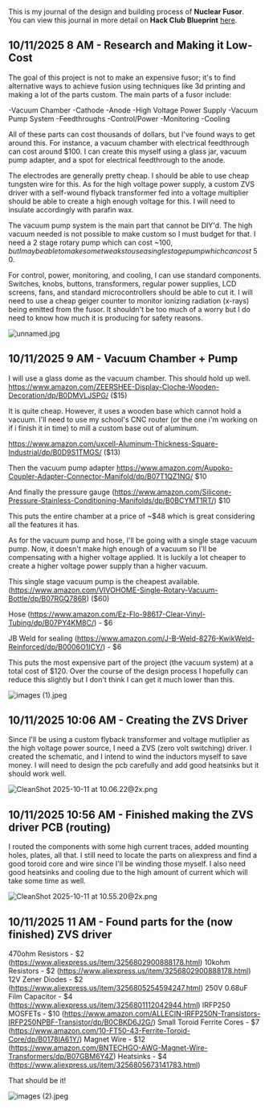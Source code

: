 <!--
  ===================    !!READ THIS NOTICE!!   ====================
  DO NOT edit this file manually. Your changes WILL BE OVERWRITTEN!
  This journal is auto generated and updated by Hack Club Blueprint.
  To edit this file, please edit your journal entries on Blueprint.
  ==================================================================
-->

This is my journal of the design and building process of **Nuclear Fusor**.  
You can view this journal in more detail on **Hack Club Blueprint** [here](https://blueprint.hackclub.com/projects/415).


## 10/11/2025 8 AM - Research and Making it Low-Cost  

The goal of this project is not to make an expensive fusor; it's to find alternative ways to achieve fusion using techniques like 3d printing and making a lot of the parts custom. The main parts of a fusor include:

-Vacuum Chamber
-Cathode
-Anode
-High Voltage Power Supply
-Vacuum Pump System
-Feedthroughs
-Control/Power
-Monitoring
-Cooling

All of these parts can cost thousands of dollars, but I've found ways to get around this.
For instance, a vacuum chamber with electrical feedthrough can cost around $100. I can create this myself using a glass jar, vacuum pump adapter, and a spot for electrical feedthrough to the anode.

The electrodes are generally pretty cheap. I should be able to use cheap tungsten wire for this. As for the high voltage power supply, a custom ZVS driver with a self-wound flyback transformer fed into a voltage multiplier should be able to create a high enough voltage for this. I will need to insulate accordingly with parafin wax.

The vacuum pump system is the main part that cannot be DIY'd. The high vacuum needed is not possible to make custom so I must budget for that. I need a 2 stage rotary pump which can cost ~$100, but I may be able to make some tweaks to use a single stage pump which can cost ~$50.

For control, power, monitoring, and cooling, I can use standard components. Switches, knobs, buttons, transformers, regular power supplies, LCD screens, fans, and standard microcontrollers should be able to cut it. I will need to use a cheap geiger counter to monitor ionizing radiation (x-rays) being emitted from the fusor. It shouldn't be too much of a worry but I do need to know how much it is producing for safety reasons. 

![unnamed.jpg](https://blueprint.hackclub.com/user-attachments/blobs/proxy/eyJfcmFpbHMiOnsiZGF0YSI6MTYyMSwicHVyIjoiYmxvYl9pZCJ9fQ==--28c57b5cf0f6b9e5dc5179770009739f5a055a04/unnamed.jpg)


  

## 10/11/2025 9 AM - Vacuum Chamber + Pump  

I will use a glass dome as the vacuum chamber. This should hold up well.
https://www.amazon.com/ZEERSHEE-Display-Cloche-Wooden-Decoration/dp/B0DMVLJSPG/ ($15)

It is quite cheap. However, it uses a wooden base which cannot hold a vacuum. I'll need to use my school's CNC router (or the one i'm working on if i finish it in time) to mill a custom base out of aluminum. 

https://www.amazon.com/uxcell-Aluminum-Thickness-Square-Industrial/dp/B0D9S1TMGS/ ($13)

Then the vacuum pump adapter https://www.amazon.com/Aupoko-Coupler-Adapter-Connector-Manifold/dp/B07T1QZ1NG/ $10

And finally the pressure gauge (https://www.amazon.com/Silicone-Pressure-Stainless-Conditioning-Manifolds/dp/B0BCYMT1RT/) $10

This puts the entire chamber at a price of ~$48 which is great considering all the features it has.

As for the vacuum pump and hose, I'll be going with a single stage vacuum pump. Now, it doesn't make high enough of a vacuum so I'll be compensating with a higher voltage applied. It is luckily a lot cheaper to create a higher voltage power supply than a higher vacuum.

This single stage vacuum pump is the cheapest available. (https://www.amazon.com/VIVOHOME-Single-Rotary-Vacuum-Bottle/dp/B07RGQ786R) ($60)

Hose (https://www.amazon.com/Ez-Flo-98617-Clear-Vinyl-Tubing/dp/B07PY4KM8C/) - $6

JB Weld for sealing (https://www.amazon.com/J-B-Weld-8276-KwikWeld-Reinforced/dp/B0006O1ICY/) - $6

This puts the most expensive part of the project (the vacuum system) at a total cost of $120. Over the course of the design process I hopefully can reduce this slightly but I don't think I can get it much lower than this.

![images (1).jpeg](https://blueprint.hackclub.com/user-attachments/blobs/proxy/eyJfcmFpbHMiOnsiZGF0YSI6MTYzOCwicHVyIjoiYmxvYl9pZCJ9fQ==--ee66d72695e90e6de1a46604ea5847c1b8d4ebd4/images%20(1).jpeg)
  

## 10/11/2025 10:06 AM - Creating the ZVS Driver  

Since I'll be using a custom flyback transformer and voltage mutliplier as the high voltage power source, I need a ZVS (zero volt switching) driver. I created the schematic, and I intend to wind the inductors myself to save money. I will need to design the pcb carefully and add good heatsinks but it should work well.

![CleanShot 2025-10-11 at 10.06.22@2x.png](https://blueprint.hackclub.com/user-attachments/blobs/proxy/eyJfcmFpbHMiOnsiZGF0YSI6MTY0MiwicHVyIjoiYmxvYl9pZCJ9fQ==--e3b1c37142b020712ccd8185b1913985f8d47614/CleanShot%202025-10-11%20at%2010.06.22%402x.png)
  

## 10/11/2025 10:56 AM - Finished making the ZVS driver PCB (routing)  

I routed the components with some high current traces, added mounting holes, plates, all that. I still need to locate the parts on aliexpress and find a good toroid core and wire since I'll be winding those myself. I also need good heatsinks and cooling due to the high amount of current which will take some time as well.

![CleanShot 2025-10-11 at 10.55.20@2x.png](https://blueprint.hackclub.com/user-attachments/blobs/proxy/eyJfcmFpbHMiOnsiZGF0YSI6MTY0NywicHVyIjoiYmxvYl9pZCJ9fQ==--b1a2d48fc23adb3837a9d058a033c747b13e5f66/CleanShot%202025-10-11%20at%2010.55.20%402x.png)
  

## 10/11/2025 11 AM - Found parts for the (now finished) ZVS driver   

470ohm Resistors - $2 (https://www.aliexpress.us/item/3256802900888178.html)
10kohm Resistors - $2 (https://www.aliexpress.us/item/3256802900888178.html)
12V Zener Diodes - $2 (https://www.aliexpress.us/item/3256805254594247.html)
250V 0.68uF Film Capacitor - $4 (https://www.aliexpress.us/item/3256801112042944.html)
IRFP250 MOSFETs - $10 (https://www.amazon.com/ALLECIN-IRFP250N-Transistors-IRFP250NPBF-Transistor/dp/B0CBKD6J2G/)
Small Toroid Ferrite Cores - $7 (https://www.amazon.com/10-FT50-43-Ferrite-Toroid-Core/dp/B0178IA61Y/)
Magnet Wire - $12 (https://www.amazon.com/BNTECHGO-AWG-Magnet-Wire-Transformers/dp/B07GBM6Y4Z)
Heatsinks - $4 (https://www.aliexpress.us/item/3256805673141783.html)

That should be it!

![images (2).jpeg](https://blueprint.hackclub.com/user-attachments/blobs/proxy/eyJfcmFpbHMiOnsiZGF0YSI6MTY1MiwicHVyIjoiYmxvYl9pZCJ9fQ==--a3c200ee739a85444be65d868c31a045c032a04c/images%20(2).jpeg)
  

